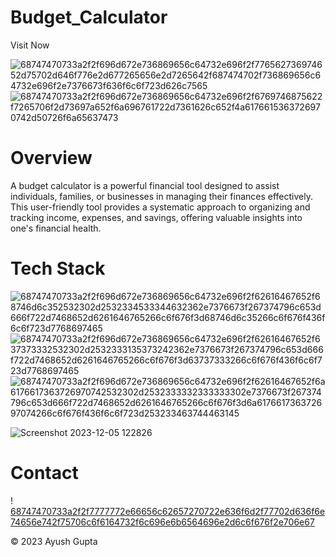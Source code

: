 # Budget_Calculator
Visit Now

![68747470733a2f2f696d672e736869656c64732e696f2f776562736974652d75702d646f776e2d677265656e2d7265642f687474702f736869656c64732e696f2e7376673f636f6c6f723d626c7565](https://github.com/ayushgupta1777/Budget_Calculator/assets/120300586/a5d25315-25c4-44a8-8398-fed54853ab9e)
![68747470733a2f2f696d672e736869656c64732e696f2f6769746875622f7265706f2d73697a652f6a696761722d7361626c652f4a6176615363726970742d50726f6a65637473](https://github.com/ayushgupta1777/Budget_Calculator/assets/120300586/bf483f2e-5779-4bb1-a3f0-fdf214b560a4)
# Overview

A budget calculator is a powerful financial tool designed to assist individuals, families, or businesses in managing their finances effectively. This user-friendly tool provides a systematic approach to organizing and tracking income, expenses, and savings, offering valuable insights into one's financial health.

# Tech Stack

![68747470733a2f2f696d672e736869656c64732e696f2f62616467652f68746d6c352532302d2532334533344632362e7376673f267374796c653d666f722d7468652d6261646765266c6f676f3d68746d6c35266c6f676f436f6c6f723d7768697465](https://github.com/ayushgupta1777/Budget_Calculator/assets/120300586/053332c9-36de-4172-b4c5-2169042ee1c2)
![68747470733a2f2f696d672e736869656c64732e696f2f62616467652f637373332532302d2532333135373242362e7376673f267374796c653d666f722d7468652d6261646765266c6f676f3d63737333266c6f676f436f6c6f723d7768697465](https://github.com/ayushgupta1777/Budget_Calculator/assets/120300586/ec7ae3f2-e960-423e-aab4-213e233b77a6)
![68747470733a2f2f696d672e736869656c64732e696f2f62616467652f6a6176617363726970742532302d2532333332333333302e7376673f267374796c653d666f722d7468652d6261646765266c6f676f3d6a617661736372697074266c6f676f436f6c6f723d253233463744463145](https://github.com/ayushgupta1777/Budget_Calculator/assets/120300586/0ba955fd-34e9-4cf3-8b0b-5d064361cf48)

![Screenshot 2023-12-05 122826](https://github.com/ayushgupta1777/Budget_Calculator/assets/120300586/00f164d4-7d85-4358-9a27-9e44b6d3fcbd)
# Contact
!
[68747470733a2f2f7777772e66656c62657270722e636f6d2f77702d636f6e74656e742f75706c6f6164732f6c696e6b6564696e2d6c6f676f2e706e67](https://www.linkedin.com/in/ayush-gupta-38abab230/)


© 2023 Ayush Gupta 
